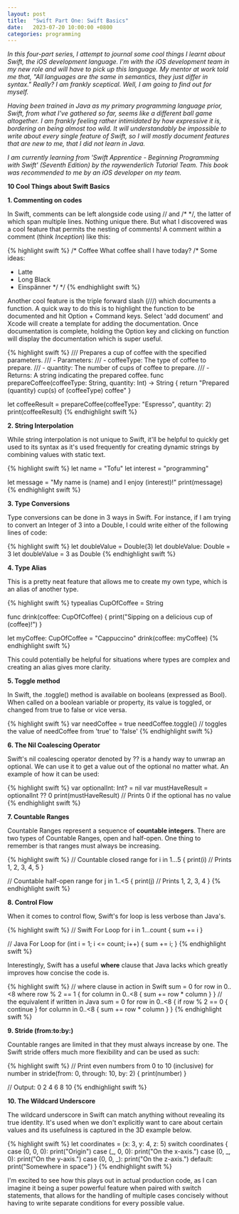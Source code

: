 ```yaml
---
layout: post
title:  "Swift Part One: Swift Basics"
date:   2023-07-20 10:00:00 +0800
categories: programming
---
```

<p><i>
In this four-part series, I attempt to journal some cool things I learnt about Swift, the iOS development language. I'm with the iOS development team in my new role and will have to pick up this language. My mentor at work told me that, "All languages are the same in semantics, they just differ in syntax." Really? I am frankly sceptical. Well, I am going to find out for myself. 
</i></p>
<p><i>
Having been trained in Java as my primary programming language prior, Swift, from what I've gathered so far, seems like a different ball game altogether. I am frankly feeling rather intimidated by how expressive it is, bordering on being almost too wild. It will understandably be impossible to write about every single feature of Swift, so I will mostly document features that are new to me, that I did not learn in Java. 
</i></p>
<p><i>
I am currently learning from 'Swift Apprentice - Beginning Programming with Swift' (Seventh Edition) by the raywenderlich Tutorial Team. This book was recommended to me by an iOS developer on my team. 
</i></p>


<p><b>10 Cool Things about Swift Basics</b></p>
<p><b>1. Commenting on codes</b></p>
In Swift, comments can be left alongside code using // and /* */, the latter of which span multiple lines. Nothing unique there. But what I discovered was a cool feature that permits the nesting of comments! A comment within a comment (think <i>Inception</i>) like this:

{% highlight swift %}
/* Coffee
What coffee shall I have today?
  /* Some ideas:
  - Latte
  - Long Black
  - Einspänner */
*/
{% endhighlight swift %}

Another cool feature is the triple forward slash (///) which documents a function. A quick way to do this is to highlight the function to be documented and hit Option + Command keys. Select 'add document' and Xcode will create a template for adding the documentation. Once documentation is complete, holding the Option key and clicking on function will display the documentation which is super useful.

{% highlight swift %}
/// Prepares a cup of coffee with the specified parameters.
/// - Parameters:
///   - coffeeType: The type of coffee to prepare.
///   - quantity: The number of cups of coffee to prepare.
/// - Returns: A string indicating the prepared coffee.
func prepareCoffee(coffeeType: String, quantity: Int) -> String {
    return "Prepared \(quantity) cup(s) of \(coffeeType) coffee"
}

let coffeeResult = prepareCoffee(coffeeType: "Espresso", quantity: 2)
print(coffeeResult)
{% endhighlight swift %}

<p><b>2. String Interpolation</b></p>
While string interpolation is not unique to Swift, it'll be helpful to quickly get used to its syntax as it's used frequently for creating dynamic strings by combining values with static text. 

{% highlight swift %}
let name = "Tofu"
let interest = "programming"

let message = "My name is \(name) and I enjoy \(interest)!"
print(message)
{% endhighlight swift %}

<p><b>3. Type Conversions</b></p>
Type conversions can be done in 3 ways in Swift. For instance, if I am trying to convert an Integer of 3 into a Double, I could write either of the following lines of code:

{% highlight swift %}
let doubleValue = Double(3)
let doubleValue: Double = 3
let doubleValue = 3 as Double
{% endhighlight swift %}

<p><b>4. Type Alias</b></p>
This is a pretty neat feature that allows me to create my own type, which is an alias of another type. 

{% highlight swift %}
typealias CupOfCoffee = String

func drink(coffee: CupOfCoffee) {
    print("Sipping on a delicious cup of \(coffee)!")
}

let myCoffee: CupOfCoffee = "Cappuccino"
drink(coffee: myCoffee)
{% endhighlight swift %}

This could potentially be helpful for situations where types are complex and creating an alias gives more clarity. 

<p><b>5. Toggle method</b></p>
In Swift, the .toggle() method is available on booleans (expressed as Bool). When called on a boolean variable or property, its value is toggled, or changed from true to false or vice versa.

{% highlight swift %}
var needCoffee = true
needCoffee.toggle() // toggles the value of needCoffee from 'true' to 'false'
{% endhighlight swift %}

<p><b>6. The Nil Coalescing Operator</b></p>
Swift's nil coalescing operator denoted by ?? is a handy way to unwrap an optional. We can use it to get a value out of the optional no matter what. An example of how it can be used:

{% highlight swift %}
var optionalInt: Int? = nil
var mustHaveResult = optionalInt ?? 0
print(mustHaveResult) // Prints 0 if the optional has no value
{% endhighlight swift %}

<p><b>7. Countable Ranges</b></p>
Countable Ranges represent a sequence of <b>countable integers</b>. There are two types of Countable Ranges, open and half-open. One thing to remember is that ranges must always be increasing.

{% highlight swift %}
// Countable closed range
for i in 1...5 {
  print(i) // Prints 1, 2, 3, 4, 5
}

// Countable half-open range
for j in 1..<5 {
  print(j) // Prints 1, 2, 3, 4
}
{% endhighlight swift %}

<p><b>8. Control Flow</b></p>
When it comes to control flow, Swift's for loop is less verbose than Java's.

{% highlight swift %}
// Swift For Loop
for i in 1...count {
  sum += i 
}

// Java For Loop
for (int i = 1; i <= count; i++) {
  sum += i;
}
{% endhighlight swift %}

Interestingly, Swift has a useful <b>where</b> clause that Java lacks which greatly improves how concise the code is.

{% highlight swift %}
// where clause in action in Swift
sum = 0
for row in 0..<8 where row % 2 == 1 {
  for column in 0..<8 {
    sum += row * column
  }
}
// the equivalent if written in Java
sum = 0
for row in 0..<8 {
if row % 2 == 0 {
continue
  }
  for column in 0..<8 {
    sum += row * column
  }
}
{% endhighlight swift %}

<p><b>9. Stride (from:to:by:)</b></p>
Countable ranges are limited in that they must always increase by one. The Swift stride offers much more flexibility and can be used as such:

{% highlight swift %}
// Print even numbers from 0 to 10 (inclusive)
for number in stride(from: 0, through: 10, by: 2) {
    print(number)
}

// Output: 0 2 4 6 8 10
{% endhighlight swift %}

<p><b>10. The Wildcard Underscore</b></p>
The wildcard underscore in Swift can match anything without revealing its true identity. It's used when we don't explicitly want to care about certain values and its usefulness is captured in the 3D example below.

{% highlight swift %}
let coordinates = (x: 3, y: 4, z: 5)
switch coordinates {
case (0, 0, 0):
  print("Origin")
case (_, 0, 0):
  print("On the x-axis.")
case (0, _, 0):
  print("On the y-axis.")
case (0, 0, _):
  print("On the z-axis.")
default:
  print("Somewhere in space")
}
{% endhighlight swift %}

I'm excited to see how this plays out in actual production code, as I can imagine it being a super powerful feature when paired with switch statements, that allows for the handling of multiple cases concisely without having to write separate conditions for every possible value. 